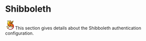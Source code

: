 # Shibboleth

![](../../../.gitbook/assets/images24%20%281%29.png)This section gives details about the Shibboleth authentication configuration.

